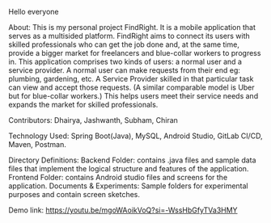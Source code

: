Hello everyone

About:
This is my personal project FindRight. It is a mobile application that serves as a multisided platform. FindRight aims to connect its users with skilled professionals who can get the job done and, at the same time, provide a bigger market for freelancers and blue-collar workers to progress in.
This application comprises two kinds of users: a normal user and a service provider. A normal user can make requests from their end eg: plumbing, gardening, etc.
A Service Provider skilled in that particular task can view and accept those requests. (A similar comparable model is Uber but for blue-collar workers.) 
This helps users meet their service needs and expands the market for skilled professionals. 

Contributors: Dhairya, Jashwanth, Subham, Chiran

Technology Used: Spring Boot(Java), MySQL, Android Studio, GitLab CI/CD, Maven, Postman. 

Directory Definitions: 
Backend Folder: contains .java files and sample data files that implement the logical structure and features of the application.
Frontend Folder: contains Android studio files and screens for the application.
Documents & Experiments: Sample folders for experimental purposes and contain screen sketches.

Demo link: https://youtu.be/mgoWAoikVoQ?si=-WssHbGfyTVa3HMY
